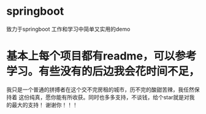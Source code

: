 # springboot
致力于springboot 工作和学习中简单又实用的demo

# 基本上每个项目都有readme，可以参考学习。有些没有的后边我会花时间不足，
我只是一个普通的拼搏者在这个交不完房租的城市，历不完的酸甜苦辣，我任然保持着
这份纯真，愿你能有所收获。同时也多多支持，不谈钱，给个star就是对我的最大的支持！
谢谢你！！！
